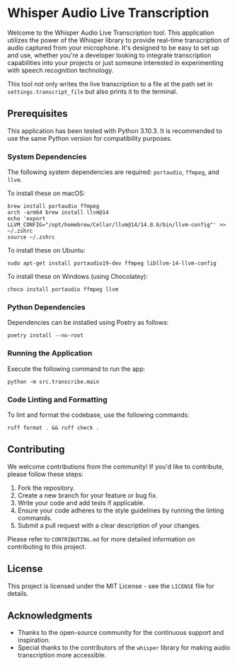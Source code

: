 # Whisper Audio Live Transcription 

Welcome to the Whisper Audio Live Transcription tool. This application utilizes the power of the Whisper library to provide real-time transcription of audio captured from your microphone. It's designed to be easy to set up and use, whether you're a developer looking to integrate transcription capabilities into your projects or just someone interested in experimenting with speech recognition technology.

This tool not only writes the live transcription to a file at the path set in `settings.transcript_file` but also prints it to the terminal.

## Prerequisites

This application has been tested with Python 3.10.3. It is recommended to use 
the same Python version for compatibility purposes.

### System Dependencies

The following system dependencies are required: `portaudio`, `ffmpeg`, and `llvm`.

To install these on macOS:
```
brew install portaudio ffmpeg
arch -arm64 brew install llvm@14
echo 'export LLVM_CONFIG="/opt/homebrew/Cellar/llvm@14/14.0.6/bin/llvm-config"' >> ~/.zshrc
source ~/.zshrc
```

To install these on Ubuntu:
```
sudo apt-get install portaudio19-dev ffmpeg libllvm-14-llvm-config
```

To install these on Windows (using Chocolatey):
```
choco install portaudio ffmpeg llvm
```

### Python Dependencies

Dependencies can be installed using Poetry as follows:
```
poetry install --no-root
```

### Running the Application
Execute the following command to run the app:
```
python -m src.transcribe.main
```

### Code Linting and Formatting
To lint and format the codebase, use the following commands:
```
ruff format . && ruff check .
```

## Contributing

We welcome contributions from the community! If you'd like to contribute, please follow these steps:

1. Fork the repository.
2. Create a new branch for your feature or bug fix.
3. Write your code and add tests if applicable.
4. Ensure your code adheres to the style guidelines by running the linting commands.
5. Submit a pull request with a clear description of your changes.

Please refer to `CONTRIBUTING.md` for more detailed information on contributing to this project.

## License

This project is licensed under the MIT License - see the `LICENSE` file for details.

## Acknowledgments

* Thanks to the open-source community for the continuous support and inspiration.
* Special thanks to the contributors of the `whisper` library for making audio transcription more accessible.

